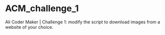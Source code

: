# ACM_challenge_1
Ali Coder Maker | Challenge 1: modify the script to download images from a website of your choice.
